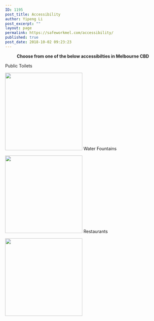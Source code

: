 ```yaml
---
ID: 1195
post_title: Accessibility
author: Yipeng Li
post_excerpt: ""
layout: page
permalink: https://safeworkmel.com/accessibility/
published: true
post_date: 2018-10-02 09:23:23
---
```

<p style="text-align: center;"><strong>Choose from one of the below accessibilties in Melbourne CBD</strong></p>
            Public Toilets

<a href="https://safeworkmel.com/public-toilets/"><img src="https://farm2.staticflickr.com/1977/44323095034_dd16fbf761_m.jpg" style="text-align:center;height:250px"></a>
Water Fountains

<a href="https://safeworkmel.com/drinking-fountains/"><img src="https://farm2.staticflickr.com/1927/43230782380_fd3f84a2a4_m.jpg" style="text-align:center;height:250px"></a>
Restaurants

<a href="https://safeworkmel.com/restaurants/"><img src="https://farm2.staticflickr.com/1924/44994064202_fb98f7bc1f_m.jpg" style="text-align:center;height:250px"></a>
